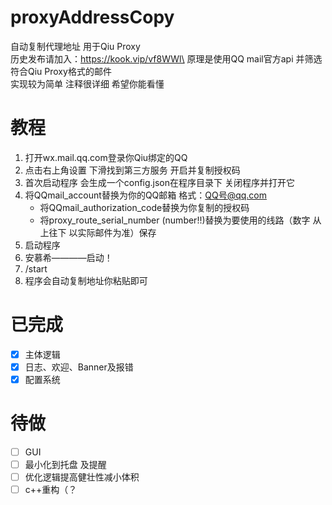 # proxyAddressCopy
自动复制代理地址 用于Qiu Proxy\
历史发布请加入：https://kook.vip/vf8WWl\
原理是使用QQ mail官方api 并筛选符合Qiu Proxy格式的邮件\
实现较为简单 注释很详细 希望你能看懂
# 教程
1. 打开wx.mail.qq.com登录你Qiu绑定的QQ
2. 点击右上角设置 下滑找到第三方服务 开启并复制授权码
3. 首次启动程序 会生成一个config.json在程序目录下 关闭程序并打开它
4. 将QQmail_account替换为你的QQ邮箱 格式：QQ号@qq.com
    - 将QQmail_authorization_code替换为你复制的授权码
    - 将proxy_route_serial_number (number!!)替换为要使用的线路（数字 从上往下 以实际邮件为准）保存
5. 启动程序
6. 安慕希————启动！
7. /start
8. 程序会自动复制地址你粘贴即可
# 已完成
- [x] 主体逻辑
- [x] 日志、欢迎、Banner及报错
- [x] 配置系统
# 待做
- [ ] GUI
- [ ] 最小化到托盘 及提醒
- [ ] 优化逻辑提高健壮性减小体积
- [ ] c++重构（？
